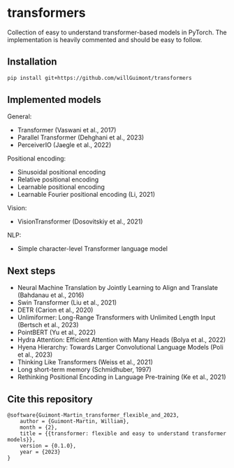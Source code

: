 # transformers

Collection of easy to understand transformer-based models in PyTorch.
The implementation is heavily commented and should be easy to follow.

## Installation

```bash
pip install git+https://github.com/willGuimont/transformers
```

## Implemented models

General:

- Transformer (Vaswani et al., 2017)
- Parallel Transformer (Dehghani et al., 2023)
- PerceiverIO (Jaegle et al., 2022)

Positional encoding:

- Sinusoidal positional encoding
- Relative positional encoding
- Learnable positional encoding
- Learnable Fourier positional encoding (Li, 2021)

Vision:

- VisionTransformer (Dosovitskiy et al., 2021)

NLP:

- Simple character-level Transformer language model

## Next steps

- Neural Machine Translation by Jointly Learning to Align and Translate (Bahdanau et al., 2016)
- Swin Transformer (Liu et al., 2021)
- DETR (Carion et al., 2020)
- Unlimiformer: Long-Range Transformers with Unlimited Length Input (Bertsch et al., 2023)
- PointBERT (Yu et al., 2022)
- Hydra Attention: Efficient Attention with Many Heads (Bolya et al., 2022)
- Hyena Hierarchy: Towards Larger Convolutional Language Models (Poli et al., 2023)
- Thinking Like Transformers (Weiss et al., 2021)
- Long short-term memory (Schmidhuber, 1997)
- Rethinking Positional Encoding in Language Pre-training (Ke et al., 2021)

## Cite this repository

```
@software{Guimont-Martin_transformer_flexible_and_2023,
    author = {Guimont-Martin, William},
    month = {2},
    title = {{transformer: flexible and easy to understand transformer models}},
    version = {0.1.0},
    year = {2023}
}
```

